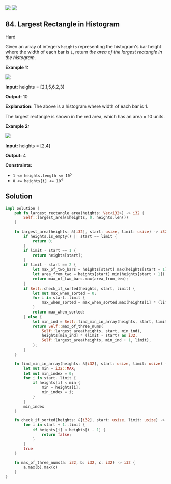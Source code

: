 [![](https://img.shields.io/github/stars/javadev/LeetCode-in-All?label=Stars&style=flat-square)](https://github.com/javadev/LeetCode-in-All)
[![](https://img.shields.io/github/forks/javadev/LeetCode-in-All?label=Fork%20me%20on%20GitHub%20&style=flat-square)](https://github.com/javadev/LeetCode-in-All/fork)

## 84\. Largest Rectangle in Histogram

Hard

Given an array of integers `heights` representing the histogram's bar height where the width of each bar is `1`, return _the area of the largest rectangle in the histogram_.

**Example 1:**

![](https://assets.leetcode.com/uploads/2021/01/04/histogram.jpg)

**Input:** heights = [2,1,5,6,2,3]

**Output:** 10

**Explanation:** The above is a histogram where width of each bar is 1. 

The largest rectangle is shown in the red area, which has an area = 10 units.

**Example 2:**

![](https://assets.leetcode.com/uploads/2021/01/04/histogram-1.jpg)

**Input:** heights = [2,4]

**Output:** 4

**Constraints:**

*   <code>1 <= heights.length <= 10<sup>5</sup></code>
*   <code>0 <= heights[i] <= 10<sup>4</sup></code>

## Solution

```rust
impl Solution {
    pub fn largest_rectangle_area(heights: Vec<i32>) -> i32 {
        Self::largest_area(&heights, 0, heights.len())
    }

    fn largest_area(heights: &[i32], start: usize, limit: usize) -> i32 {
        if heights.is_empty() || start == limit {
            return 0;
        }
        if limit - start == 1 {
            return heights[start];
        }
        if limit - start == 2 {
            let max_of_two_bars = heights[start].max(heights[start + 1]);
            let area_from_two = heights[start].min(heights[start + 1]) * 2;
            return max_of_two_bars.max(area_from_two);
        }
        if Self::check_if_sorted(heights, start, limit) {
            let mut max_when_sorted = 0;
            for i in start..limit {
                max_when_sorted = max_when_sorted.max(heights[i] * (limit - i) as i32);
            }
            return max_when_sorted;
        } else {
            let min_ind = Self::find_min_in_array(heights, start, limit);
            return Self::max_of_three_nums(
                Self::largest_area(heights, start, min_ind),
                heights[min_ind] * (limit - start) as i32,
                Self::largest_area(heights, min_ind + 1, limit),
            );
        }
    }

    fn find_min_in_array(heights: &[i32], start: usize, limit: usize) -> usize {
        let mut min = i32::MAX;
        let mut min_index = 0;
        for i in start..limit {
            if heights[i] < min {
                min = heights[i];
                min_index = i;
            }
        }
        min_index
    }

    fn check_if_sorted(heights: &[i32], start: usize, limit: usize) -> bool {
        for i in start + 1..limit {
            if heights[i] < heights[i - 1] {
                return false;
            }
        }
        true
    }

    fn max_of_three_nums(a: i32, b: i32, c: i32) -> i32 {
        a.max(b).max(c)
    }
}
```